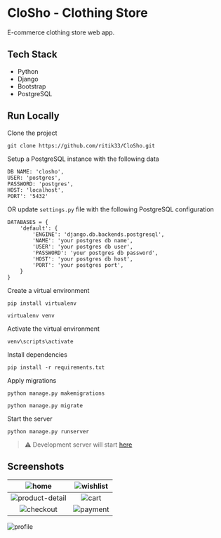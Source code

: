 
# CloSho - Clothing Store

E-commerce clothing store web app.

## Tech Stack

- Python
- Django
- Bootstrap
- PostgreSQL

## Run Locally

Clone the project

```
git clone https://github.com/ritik33/CloSho.git
```

Setup a PostgreSQL instance with the following data

```
DB NAME: 'closho',
USER: 'postgres',
PASSWORD: 'postgres',
HOST: 'localhost',
PORT': '5432'
```

OR update `settings.py` file with the following PostgreSQL configuration

```
DATABASES = {
    'default': {
        'ENGINE': 'django.db.backends.postgresql',
        'NAME': 'your postgres db name',
        'USER': 'your postgres db user',
        'PASSWORD': 'your postgres db password',
        'HOST': 'your postgres db host',
        'PORT': 'your postgres port',
    }
}
```

Create a virtual environment

```
pip install virtualenv

virtualenv venv
```

Activate the virtual environment

```
venv\scripts\activate
```

Install dependencies

```
pip install -r requirements.txt
```

Apply migrations

```
python manage.py makemigrations

python manage.py migrate
```

Start the server

```
python manage.py runserver
```

> ⚠ Development server will start [here](http://127.0.0.1:8000/)

## Screenshots
![home](https://user-images.githubusercontent.com/54118809/217818836-1b53dc64-e092-46e5-9fd9-5aa66199a1ed.png) | ![wishlist](https://user-images.githubusercontent.com/54118809/217816260-7018dbf3-d011-4c81-9760-38af1d75b71a.png)
:---:|:---:
![product-detail](https://user-images.githubusercontent.com/54118809/217816284-03697a3f-3bd2-4ee3-b788-d7c9cb414f99.png) | ![cart](https://user-images.githubusercontent.com/54118809/217816337-f89b10fe-bdaa-4592-9d8c-7cc8abe82071.png)
![checkout](https://user-images.githubusercontent.com/54118809/217816301-69a5e9d5-dac9-47ad-a108-b60447c99aca.png) | ![payment](https://user-images.githubusercontent.com/54118809/217819753-cf136eff-4423-46c1-a52f-5904e193d1fa.png)
![profile](https://user-images.githubusercontent.com/54118809/217816354-c3980959-ce7b-4917-9e27-ed22f3936848.png)
